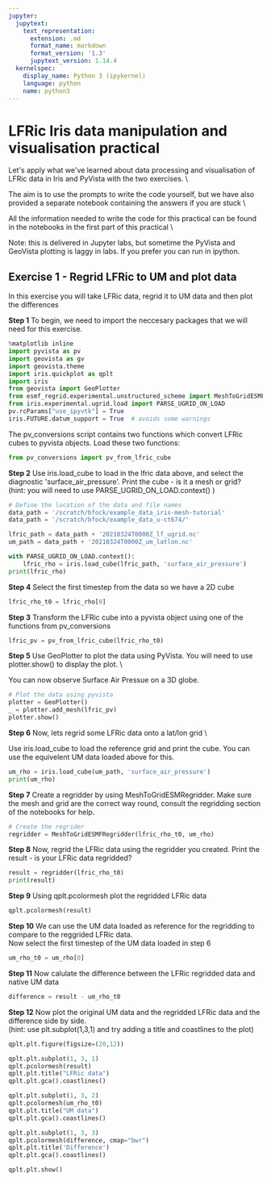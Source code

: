 ```yaml
---
jupyter:
  jupytext:
    text_representation:
      extension: .md
      format_name: markdown
      format_version: '1.3'
      jupytext_version: 1.14.4
  kernelspec:
    display_name: Python 3 (ipykernel)
    language: python
    name: python3
---
```


<!-- #region tags=[] -->
# LFRic Iris data manipulation and visualisation practical

Let's apply what we've learned about data processing and visualisation of LFRic data in Iris and PyVista with the two exercises. \

The aim is to use the prompts to write the code yourself, but we have also provided a separate notebook containing the answers if you are stuck \

All the information needed to write the code for this practical can be found in the notebooks in the first part of this practical \

Note: this is delivered in Jupyter labs, but sometime the PyVista and GeoVista plotting is laggy in labs. If you prefer you can run in ipython.


<!-- #endregion -->

<!-- #region tags=[] -->
## Exercise 1 - Regrid LFRic to UM and plot data 

In this exercise you will take LFRic data, regrid it to UM data and then plot the differences
<!-- #endregion -->

**Step 1** To begin, we need to import the neccesary packages that we will need for this exercise.

```python tags=[]
%matplotlib inline
import pyvista as pv
import geovista as gv
import geovista.theme
import iris.quickplot as qplt
import iris
from geovista import GeoPlotter
from esmf_regrid.experimental.unstructured_scheme import MeshToGridESMFRegridder, GridToMeshESMFRegridder
from iris.experimental.ugrid.load import PARSE_UGRID_ON_LOAD
pv.rcParams["use_ipyvtk"] = True
iris.FUTURE.datum_support = True  # avoids some warnings

```

The pv_conversions script contains two functions which convert LFRic cubes to pyvista objects. Load these two functions:

```python tags=[]
from pv_conversions import pv_from_lfric_cube
```

**Step 2** Use iris.load_cube to load in the lfric data above, and select the diagnostic 'surface_air_pressure'. Print the cube - is it a mesh or grid? \
    (hint: you will need to use PARSE_UGRID_ON_LOAD.context() )

```python tags=[]
# Define the location of the data and file names
data_path = '/scratch/bfock/example_data_iris-mesh-tutorial'
data_path = '/scratch/bfock/example_data_u-ct674/'

lfric_path = data_path + '20210324T0000Z_lf_ugrid.nc'
um_path = data_path + '20210324T0000Z_um_latlon.nc'

with PARSE_UGRID_ON_LOAD.context():
    lfric_rho = iris.load_cube(lfric_path, 'surface_air_pressure')
print(lfric_rho)
```

<!-- #region tags=[] -->
**Step 4** Select the first timestep from the data so we have a 2D cube
<!-- #endregion -->

```python tags=[]
lfric_rho_t0 = lfric_rho[0]
```

**Step 3** Transform the LFRic cube into a pyvista object using one of the functions from pv_conversions

```python tags=[]
lfric_pv = pv_from_lfric_cube(lfric_rho_t0)
```

**Step 5** Use GeoPlotter to plot the data using PyVista. You will need to use plotter.show() to display the plot. \

You can now observe Surface Air Pressue on a 3D globe. 

```python tags=[]
# Plot the data using pyvista
plotter = GeoPlotter()
_ = plotter.add_mesh(lfric_pv)
plotter.show()
```

**Step 6** Now, lets regrid some LFRic data onto a lat/lon grid \

Use iris.load_cube to load the reference grid and print the cube. You can use the equivelent UM data loaded above for this. 

```python tags=[]
um_rho = iris.load_cube(um_path, 'surface_air_pressure')
print(um_rho)
```

**Step 7** Create a regridder by using MeshToGridESMRegridder. Make sure the mesh and grid are the correct way round, consult the regridding section of the notebooks for help.

```python tags=[]
# Create the regrider
regridder = MeshToGridESMFRegridder(lfric_rho_t0, um_rho)
```

**Step 8** Now, regrid the LFRic data using the regridder you created. Print the result - is your LFRic data regridded?

```python tags=[]
result = regridder(lfric_rho_t0)
print(result)
```

**Step 9** Using qplt.pcolormesh plot the regridded LFRic data

```python tags=[]
qplt.pcolormesh(result)
```

**Step 10** We can use the UM data loaded as reference for the regridding to compare to the reggrided LFRic data.\
Now select the first timestep of the UM data loaded in step 6

```python tags=[]
um_rho_t0 = um_rho[0]
```

**Step 11** Now calulate the difference between the LFRic regridded data and native UM data

```python tags=[]
difference = result - um_rho_t0
```

**Step 12** Now plot the original UM data and the regridded LFRic data and the difference side by side. \
(hint: use plt.subplot(1,3,1) and try adding a title and coastlines to the plot)

```python
qplt.plt.figure(figsize=(20,12))

qplt.plt.subplot(1, 3, 1)
qplt.pcolormesh(result)
qplt.plt.title("LFRic data")
qplt.plt.gca().coastlines()

qplt.plt.subplot(1, 3, 2)
qplt.pcolormesh(um_rho_t0)
qplt.plt.title("UM data")
qplt.plt.gca().coastlines()

qplt.plt.subplot(1, 3, 3)
qplt.pcolormesh(difference, cmap="bwr")
qplt.plt.title('Difference')
qplt.plt.gca().coastlines()

qplt.plt.show()
```

```python

```
